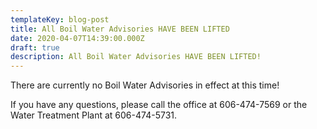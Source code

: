 ```yaml
---
templateKey: blog-post
title: All Boil Water Advisories HAVE BEEN LIFTED
date: 2020-04-07T14:39:00.000Z
draft: true
description: All Boil Water Advisories HAVE BEEN LIFTED!
---
```

There are currently no Boil Water Advisories in effect at this time!  

If you have any questions, please call the office at 606-474-7569 or the Water Treatment Plant at 606-474-5731.
